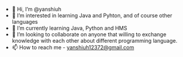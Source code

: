 - 👋 Hi, I’m @yanshiuh
- 👀 I’m interested in learning Java and Pyhton, and of course other languages
- 🌱 I’m currently learning Java, Python and HMS 
- 💞️ I’m looking to collaborate on anyone that willing to exchange knowledge with each other about different programming language.
- 📫 How to reach me - yanshiuh12372@gmail.com

<!---
yanshiuh/yanshiuh is a ✨ special ✨ repository because its `README.md` (this file) appears on your GitHub profile.
You can click the Preview link to take a look at your changes.
--->
